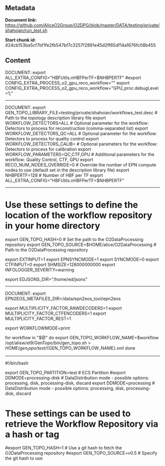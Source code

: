 ## Metadata

**Document link:** https://github.com/AliceO2Group/O2DPG/blob/master/DATA/testing/private/shahoian/run_test.sh

**Start chunk id:** 424cb153ba5cf7bf1fe2fb547bf7c3257f2891e45d2ff65df14a1676fc08b455

## Content

DOCUMENT:
    export ALL_EXTRA_CONFIG="HBFUtils.nHBFPerTF=$NHBPERTF"
#export CONFIG_EXTRA_PROCESS_o2_gpu_reco_workflow=""
export CONFIG_EXTRA_PROCESS_o2_gpu_reco_workflow="GPU_proc.debugLevel=1;"

---

DOCUMENT:
    export GEN_TOPO_LIBRARY_FILE=testing/private/shahoian/workflows_test.desc # Path to the topology description library file
export WORKFLOW_DETECTORS=ALL                                        # Optional parameter for the workflow: Detectors to process for reconstruction (comma-separated list)
export WORKFLOW_DETECTORS_QC=ALL                                     # Optional parameter for the workflow: Detectors to process for quality control
export WORKFLOW_DETECTORS_CALIB=                                     # Optional parameters for the workflow: Detectors to process for calibration
export WORKFLOW_PARAMETERS=QC,CTF,GPU                                # Additional parameters for the workflow: Quality Control, CTF, GPU
export RECO_NUM_NODES_OVERRIDE=0                                     # Override the number of EPN compute nodes to use (default set in the description library file)
export NHBPERTF=128                                                  # Number of HBF per TF
export ALL_EXTRA_CONFIG="HBFUtils.nHBFPerTF=$NHBPERTF"

---

# Use these settings to define the location of the workflow repository in your home directory
export GEN_TOPO_HASH=0                                               # Set the path to the O2DataProcessing repository
export GEN_TOPO_SOURCE=$HOME/alice/O2DataProcessing                  # Path to the O2DataProcessing repository

export EXTINPUT=1
export EPNSYNCMODE=1
export SYNCMODE=0
export CTFINPUT=0
export SHMSIZE=128000000000
export INFOLOGGER_SEVERITY=warning

export EDJSONS_DIR="/home/ed/jsons"

---

DOCUMENT:
    export EPN2EOS_METAFILES_DIR=/data/epn2eos_tool/epn2eos

export MULTIPLICITY_FACTOR_RAWDECODERS=1
export MULTIPLICITY_FACTOR_CTFENCODERS=1
export MULTIPLICITY_FACTOR_REST=1

export WORKFLOWMODE=print

for workflow in "$@"
do
 export GEN_TOPO_WORKFLOW_NAME=$workflow
 /opt/alisw/el9/GenTopo/bin/gen_topo.sh > $HOME/gen_topo/test/${GEN_TOPO_WORKFLOW_NAME}.xml
done

---

#!/bin/bash

export GEN_TOPO_PARTITION=test                                       # ECS Partition
#export DDMODE=processing-disk                                        # DataDistribution mode - possible options: processing, disk, processing-disk, discard
export DDMODE=processing                                             # DataDistribution mode - possible options: processing, disk, processing-disk, discard

# These settings can be used to retrieve the Workflow Repository via a hash or tag
#export GEN_TOPO_HASH=1                                              # Use a git hash to fetch the O2DataProcessing repository
#export GEN_TOPO_SOURCE=v0.5                                         # Specify the git hash to use